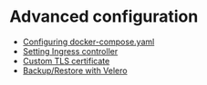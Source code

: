 # Advanced configuration

* [Configuring docker-compose.yaml](docker-compose.md)
* [Setting Ingress controller](ingress.md)
* [Custom TLS certificate](tls.md)
* [Backup/Restore with Velero](backup-restore.md)
